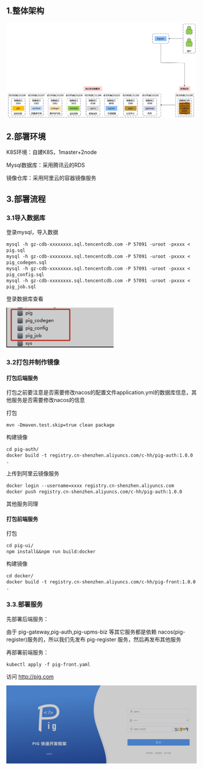 ## 1.整体架构

![image-20230308170545572](assets/image-20230308170545572.png)

## 2.部署环境

K8S环境：自建K8S，1master+2node

Mysql数据库：采用腾讯云的RDS

镜像仓库：采用阿里云的容器镜像服务

## 3.部署流程

### 3.1导入数据库

登录mysql，导入数据

```mysql
mysql -h gz-cdb-xxxxxxxx.sql.tencentcdb.com -P 57091 -uroot -pxxxx < pig.sql
mysql -h gz-cdb-xxxxxxxx.sql.tencentcdb.com -P 57091 -uroot -pxxxx < pig_codegen.sql
mysql -h gz-cdb-xxxxxxxx.sql.tencentcdb.com -P 57091 -uroot -pxxxx < pig_config.sql
mysql -h gz-cdb-xxxxxxxx.sql.tencentcdb.com -P 57091 -uroot -pxxxx < pig_job.sql
```

登录数据库查看

<img src="assets/image-20230306161751905.png" alt="image-20230306161751905" style="zoom:50%;" />

### 3.2打包并制作镜像

#### 打包后端服务

打包之前要注意是否需要修改nacos的配置文件application.yml的数据库信息，其他服务是否需要修改nacos的信息

打包

```shell
mvn -Dmaven.test.skip=true clean package
```

构建镜像

```shell
cd pig-auth/
docker build -t registry.cn-shenzhen.aliyuncs.com/c-hh/pig-auth:1.0.0 .
```

上传到阿里云镜像服务

```shell
docker login --username=xxxx registry.cn-shenzhen.aliyuncs.com
docker push registry.cn-shenzhen.aliyuncs.com/c-hh/pig-auth:1.0.0
```

其他服务同理

#### 打包前端服务

打包

```shell
cd pig-ui/
npm install&&npm run build:docker
```

构建镜像

```shell
cd docker/
docker build -t registry.cn-shenzhen.aliyuncs.com/c-hh/pig-front:1.0.0 .
```

### 3.3.部署服务

先部署后端服务：

由于 pig-gateway,pig-auth,pig-upms-biz 等其它服务都是依赖 nacos(pig-register)服务的，所以我们先发布 pig-register 服务，然后再发布其他服务

再部署前端服务：

```shell
kubectl apply -f pig-front.yaml
```

访问 http://pig.com

<img src="assets/image-20230308113858087.png" alt="image-20230308113858087" style="zoom:67%;" />

